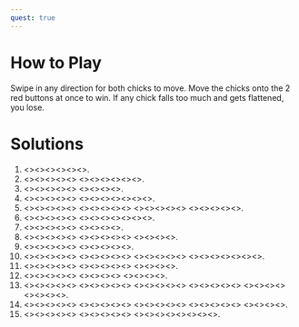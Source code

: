 ```yaml
---
quest: true
---
```


# How to Play

Swipe in any direction for both chicks to move. Move the chicks onto the 2 red buttons at once to win. If any chick falls too much and gets flattened, you lose.

# Solutions

1. <<TLarrow>><<BLarrow>><<BLarrow>><<BLarrow>><<TLarrow>><<BRarrow>>.
2. <<BLarrow>><<BLarrow>><<BLarrow>><<TLarrow>><<TLarrow>> <<TRarrow>><<TRarrow>><<TRarrow>><<TRarrow>><<BRarrow>><<TLarrow>>.
3. <<BLarrow>><<BLarrow>><<TLarrow>><<TRarrow>><<TLarrow>> <<TRarrow>><<BRarrow>><<BRarrow>><<TRarrow>>.
4. <<TLarrow>><<TLarrow>><<TRarrow>><<BLarrow>><<BLarrow>> <<BLarrow>><<BRarrow>><<BRarrow>><<BRarrow>><<BRarrow>><<TRarrow>><<TLarrow>>.
5. <<TRarrow>><<TRarrow>><<TRarrow>><<TLarrow>><<TLarrow>> <<BLarrow>><<BRarrow>><<BRarrow>><<TRarrow>><<TLarrow>> <<TLarrow>><<TLarrow>><<TRarrow>><<BLarrow>><<TRarrow>> <<BRarrow>><<BRarrow>><<BLarrow>><<TLarrow>><<TRarrow>>.
6. <<TRarrow>><<BLarrow>><<BLarrow>><<TRarrow>><<TRarrow>> <<BLarrow>><<TRarrow>><<TRarrow>><<BLarrow>><<BLarrow>><<TRarrow>><<TRarrow>>.
7. <<TRarrow>><<TLarrow>><<TRarrow>><<TLarrow>><<BLarrow>> <<TLarrow>><<BLarrow>><<BRarrow>><<TRarrow>>.
8. <<BRarrow>><<BLarrow>><<BLarrow>><<TLarrow>><<TLarrow>> <<BRarrow>><<TRarrow>><<BLarrow>><<BRarrow>><<TRarrow>> <<TLarrow>><<TRarrow>><<TRarrow>><<BRarrow>>.
9. <<BLarrow>><<BLarrow>><<TRarrow>><<TLarrow>><<TLarrow>> <<BLarrow>><<BRarrow>><<BRarrow>><<BLarrow>><<TLarrow>>.
10. <<TLarrow>><<TRarrow>><<BRarrow>><<BLarrow>><<BLarrow>> <<TLarrow>><<TRarrow>><<TRarrow>><<BRarrow>><<TRarrow>> <<TRarrow>><<TLarrow>><<TRarrow>><<BRarrow>><<BLarrow>> <<BLarrow>><<BLarrow>><<BLarrow>><<BLarrow>><<TLarrow>><<TRarrow>><<BLarrow>>.
11. <<BRarrow>><<TRarrow>><<TLarrow>><<TLarrow>><<BLarrow>> <<BRarrow>><<TRarrow>><<TLarrow>><<BLarrow>><<TLarrow>> <<TRarrow>><<TRarrow>><<BRarrow>><<BRarrow>>.
12. <<TLarrow>><<TLarrow>><<BRarrow>><<TRarrow>><<TRarrow>> <<TRarrow>><<BRarrow>><<BLarrow>><<BLarrow>> <<TLarrow>><<TRarrow>><<TLarrow>><<TRarrow>>.
13. <<BRarrow>><<BRarrow>><<TRarrow>><<TRarrow>><<TRarrow>> <<BRarrow>><<TRarrow>><<TRarrow>><<TLarrow>><<TRarrow>> <<BLarrow>><<BLarrow>><<TLarrow>><<TRarrow>><<TLarrow>> <<BRarrow>><<TRarrow>><<TLarrow>><<BLarrow>><<BRarrow>> <<TLarrow>><<BLarrow>><<TLarrow>><<TRarrow>> <<BRarrow>><<TRarrow>><<TLarrow>><<BLarrow>>.
14. <<TLarrow>><<TRarrow>><<BRarrow>><<BLarrow>><<TLarrow>> <<TLarrow>><<BRarrow>><<BRarrow>><<TRarrow>><<TLarrow>> <<TLarrow>><<BLarrow>><<BRarrow>><<BRarrow>><<TRarrow>> <<TRarrow>><<TLarrow>><<BLarrow>><<BRarrow>><<TRarrow>> <<TLarrow>><<BLarrow>><<BLarrow>><<BLarrow>>.
15. <<TLarrow>><<TLarrow>><<TRarrow>><<TRarrow>><<BRarrow>> <<BRarrow>><<BLarrow>><<BLarrow>><<TLarrow>><<BLarrow>> <<BLarrow>><<BRarrow>><<TRarrow>><<TRarrow>><<TRarrow>><<TLarrow>><<TLarrow>><<TLarrow>>.